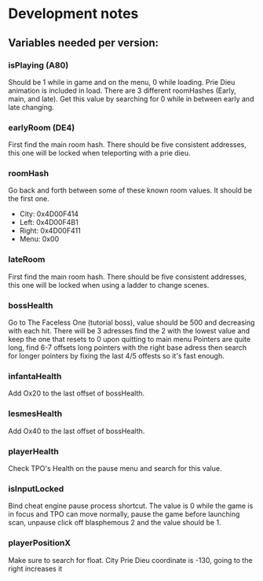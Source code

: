 # Development notes

## Variables needed per version:

### isPlaying (A80)
Should be 1 while in game and on the menu, 0 while loading.  Prie Dieu animation is included in load.  There are 3 different roomHashes (Early, main, and late).  Get this value by searching for 0 while in between early and late changing.

### earlyRoom (DE4)
First find the main room hash.  There should be five consistent addresses, this one will be locked when teleporting with a prie dieu.

### roomHash
Go back and forth between some of these known room values. It should be the first one.
- City: 0x4D00F414
- Left: 0x4D00F4B1
- Right: 0x4D00F411
- Menu: 0x00

### lateRoom
First find the main room hash.  There should be five consistent addresses, this one will be locked when using a ladder to change scenes.

### bossHealth
Go to The Faceless One (tutorial boss), value should be 500 and decreasing with each hit.
There will be 3 adresses find the 2 with the lowest value and keep the one that resets to 0 upon quitting to main menu
Pointers are quite long, find 6-7 offsets long pointers with the right base adress then search for longer pointers by fixing the last 4/5 offests so it's fast enough.

### infantaHealth
Add Ox20 to the last offset of bossHealth.

### lesmesHealth
Add Ox40 to the last offset of bossHealth.

### playerHealth
Check TPO's Health on the pause menu and search for this value.

### isInputLocked
Bind cheat engine pause process shortcut.
The value is 0 while the game is in focus and TPO can move normally, pause the game before launching scan, unpause click off blasphemous 2 and the value should be 1.

### playerPositionX
Make sure to search for float.
City Prie Dieu coordinate is -130, going to the right increases it
